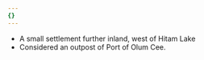 ```yaml
---
{}
---
```

- A small settlement further inland, west of Hitam Lake
- Considered an outpost of Port of Olum Cee. 
